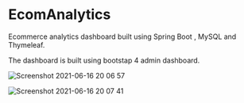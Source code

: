 # EcomAnalytics
Ecommerce analytics dashboard built using Spring Boot , MySQL and Thymeleaf.

The dashboard is built using bootstap 4 admin dashboard. 

![Screenshot 2021-06-16 20 06 57](https://user-images.githubusercontent.com/47826916/122241374-1ed1e380-cee0-11eb-9c15-f6c24f147e83.png)

![Screenshot 2021-06-16 20 07 41](https://user-images.githubusercontent.com/47826916/122241388-209ba700-cee0-11eb-9e70-608ccda524e6.png)
